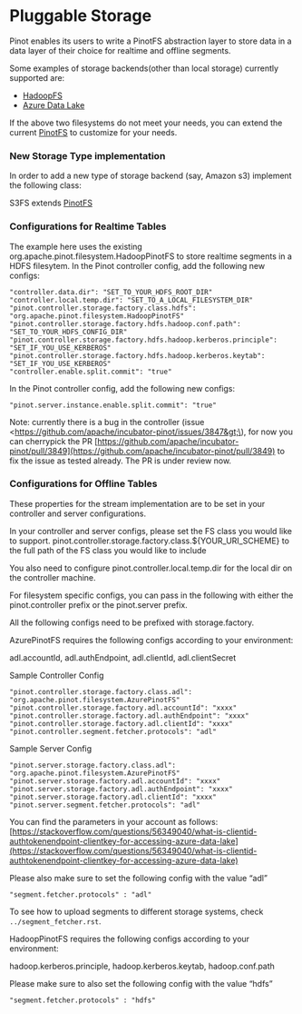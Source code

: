 # Pluggable Storage

Pinot enables its users to write a PinotFS abstraction layer to store data in a data layer of their choice for realtime and offline segments.

Some examples of storage backends\(other than local storage\) currently supported are:

* [HadoopFS](https://hadoop.apache.org/docs/current/hadoop-project-dist/hadoop-common/FileSystemShell.html)
* [Azure Data Lake](https://azure.microsoft.com/en-us/solutions/data-lake/)

If the above two filesystems do not meet your needs, you can extend the current [PinotFS](https://github.com/apache/incubator-pinot/blob/master/pinot-common/src/main/java/org/apache/pinot/filesystem/PinotFS.java) to customize for your needs.

### New Storage Type implementation

In order to add a new type of storage backend \(say, Amazon s3\) implement the following class:

S3FS extends [PinotFS](https://github.com/apache/incubator-pinot/blob/master/pinot-common/src/main/java/org/apache/pinot/filesystem/PinotFS.java)

### Configurations for Realtime Tables

The example here uses the existing org.apache.pinot.filesystem.HadoopPinotFS to store realtime segments in a HDFS filesytem. In the Pinot controller config, add the following new configs:

```text
"controller.data.dir": "SET_TO_YOUR_HDFS_ROOT_DIR"
"controller.local.temp.dir": "SET_TO_A_LOCAL_FILESYSTEM_DIR"
"pinot.controller.storage.factory.class.hdfs": "org.apache.pinot.filesystem.HadoopPinotFS"
"pinot.controller.storage.factory.hdfs.hadoop.conf.path": "SET_TO_YOUR_HDFS_CONFIG_DIR"
"pinot.controller.storage.factory.hdfs.hadoop.kerberos.principle": "SET_IF_YOU_USE_KERBEROS"
"pinot.controller.storage.factory.hdfs.hadoop.kerberos.keytab": "SET_IF_YOU_USE_KERBEROS"
"controller.enable.split.commit": "true"
```

In the Pinot controller config, add the following new configs:

```text
"pinot.server.instance.enable.split.commit": "true"
```

Note: currently there is a bug in the controller \(issue &lt;https://github.com/apache/incubator-pinot/issues/3847&gt;\), for now you can cherrypick the PR [https://github.com/apache/incubator-pinot/pull/3849](https://github.com/apache/incubator-pinot/pull/3849) to fix the issue as tested already. The PR is under review now.

### Configurations for Offline Tables

These properties for the stream implementation are to be set in your controller and server configurations.

In your controller and server configs, please set the FS class you would like to support. pinot.controller.storage.factory.class.${YOUR\_URI\_SCHEME} to the full path of the FS class you would like to include

You also need to configure pinot.controller.local.temp.dir for the local dir on the controller machine.

For filesystem specific configs, you can pass in the following with either the pinot.controller prefix or the pinot.server prefix.

All the following configs need to be prefixed with storage.factory.

AzurePinotFS requires the following configs according to your environment:

adl.accountId, adl.authEndpoint, adl.clientId, adl.clientSecret

Sample Controller Config

```text
"pinot.controller.storage.factory.class.adl": "org.apache.pinot.filesystem.AzurePinotFS"
"pinot.controller.storage.factory.adl.accountId": "xxxx"
"pinot.controller.storage.factory.adl.authEndpoint": "xxxx"
"pinot.controller.storage.factory.adl.clientId": "xxxx"
"pinot.controller.segment.fetcher.protocols": "adl"
```

Sample Server Config

```text
"pinot.server.storage.factory.class.adl": "org.apache.pinot.filesystem.AzurePinotFS"
"pinot.server.storage.factory.adl.accountId": "xxxx"
"pinot.server.storage.factory.adl.authEndpoint": "xxxx"
"pinot.server.storage.factory.adl.clientId": "xxxx"
"pinot.server.segment.fetcher.protocols": "adl"
```

You can find the parameters in your account as follows: [https://stackoverflow.com/questions/56349040/what-is-clientid-authtokenendpoint-clientkey-for-accessing-azure-data-lake](https://stackoverflow.com/questions/56349040/what-is-clientid-authtokenendpoint-clientkey-for-accessing-azure-data-lake)

Please also make sure to set the following config with the value “adl”

```text
"segment.fetcher.protocols" : "adl"
```

To see how to upload segments to different storage systems, check `../segment_fetcher.rst`.

HadoopPinotFS requires the following configs according to your environment:

hadoop.kerberos.principle, hadoop.kerberos.keytab, hadoop.conf.path

Please make sure to also set the following config with the value “hdfs”

```text
"segment.fetcher.protocols" : "hdfs"
```

